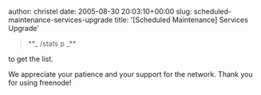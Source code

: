 author: christel
date: 2005-08-30 20:03:10+00:00
slug: scheduled-maintenance-services-upgrade
title: '[Scheduled Maintenance] Services Upgrade'

<blockquote>**_   /stats p _**</blockquote>


to get the list.

We appreciate your patience and your support for the network. Thank you   for using      freenode!
